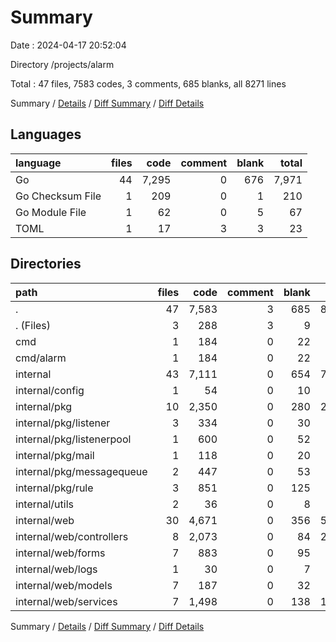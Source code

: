# Summary

Date : 2024-04-17 20:52:04

Directory /projects/alarm

Total : 47 files,  7583 codes, 3 comments, 685 blanks, all 8271 lines

Summary / [Details](details.md) / [Diff Summary](diff.md) / [Diff Details](diff-details.md)

## Languages
| language | files | code | comment | blank | total |
| :--- | ---: | ---: | ---: | ---: | ---: |
| Go | 44 | 7,295 | 0 | 676 | 7,971 |
| Go Checksum File | 1 | 209 | 0 | 1 | 210 |
| Go Module File | 1 | 62 | 0 | 5 | 67 |
| TOML | 1 | 17 | 3 | 3 | 23 |

## Directories
| path | files | code | comment | blank | total |
| :--- | ---: | ---: | ---: | ---: | ---: |
| . | 47 | 7,583 | 3 | 685 | 8,271 |
| . (Files) | 3 | 288 | 3 | 9 | 300 |
| cmd | 1 | 184 | 0 | 22 | 206 |
| cmd/alarm | 1 | 184 | 0 | 22 | 206 |
| internal | 43 | 7,111 | 0 | 654 | 7,765 |
| internal/config | 1 | 54 | 0 | 10 | 64 |
| internal/pkg | 10 | 2,350 | 0 | 280 | 2,630 |
| internal/pkg/listener | 3 | 334 | 0 | 30 | 364 |
| internal/pkg/listenerpool | 1 | 600 | 0 | 52 | 652 |
| internal/pkg/mail | 1 | 118 | 0 | 20 | 138 |
| internal/pkg/messagequeue | 2 | 447 | 0 | 53 | 500 |
| internal/pkg/rule | 3 | 851 | 0 | 125 | 976 |
| internal/utils | 2 | 36 | 0 | 8 | 44 |
| internal/web | 30 | 4,671 | 0 | 356 | 5,027 |
| internal/web/controllers | 8 | 2,073 | 0 | 84 | 2,157 |
| internal/web/forms | 7 | 883 | 0 | 95 | 978 |
| internal/web/logs | 1 | 30 | 0 | 7 | 37 |
| internal/web/models | 7 | 187 | 0 | 32 | 219 |
| internal/web/services | 7 | 1,498 | 0 | 138 | 1,636 |

Summary / [Details](details.md) / [Diff Summary](diff.md) / [Diff Details](diff-details.md)